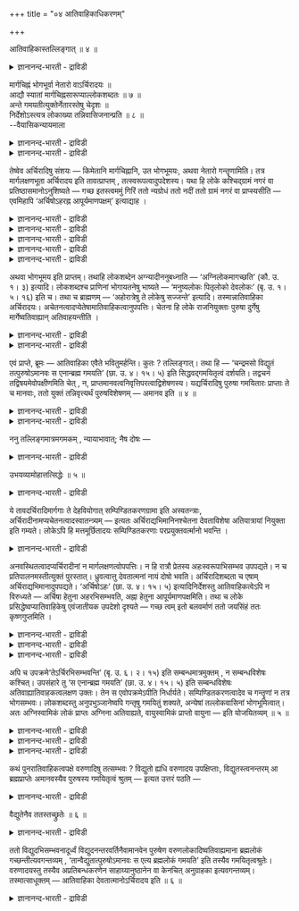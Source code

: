 +++
title = "०४ आतिवाहिकाधिकरणम्"

+++

आतिवाहिकास्तल्लिङ्गात् ॥ ४ ॥  
<details><summary>ज्ञानानन्द-भारती - द्राविडी</summary>

आदिवाहिगास्तल्लिङ्गात् ॥ ४ ॥
</details>

मार्गचिह्नं भोगभूर्वा नेतारो वाऽर्चिरादयः ॥  
आद्यौ स्यातां मार्गचिह्नसारूप्याल्लोकशब्दतः ॥ ७ ॥  
अन्ते गमयतीत्युक्तेर्नेतारस्तेषु चेदृशः ॥  
निर्देशोऽस्त्यत्र लोकाख्या तन्निवासिजनान्प्रति ॥ ८ ॥  
--वैयासिकन्यायमाला

<details><summary>ज्ञानानन्द-भारती - द्राविडी</summary>

अर्च्चिस् मुदलियवैगळ् वऴियिलुळ्ळ अडैया ळङ्गळा? अल्लदु अऩुबविक्कुम्
स्तलङ्गळा? अल्लदु अऴैत्तुच् चॆल्गिऱवर्गळा? वऴियिलुळ्ळ अडैयाळङ्गळ्
पोलवेयिरुप्पदालुम्, लोगम् ऎऩ्ऱ सप्तमिरुप्पदिऩालुम्, मुदलिल् सॊऩ्ऩ
इरण्डागत्ताऩ् इरुक्कुम्।
</details>

<details><summary>ज्ञानानन्द-भारती - द्राविडी</summary>

कडैसियिल् "सेर्प्पिक्किऱाऩ्" ऎऩ्ऱु सॊल्लियिरुप् पदाल्, अऴैत्तुच्
चॆल्गिऱवर्गळ् ताऩ्। अवर्गळिडत्तिलुम् तु मादिरि सॊल्वदु उण्डु। इङ्गे
लोगम् ऎऩ्ऱ पॆयर् अङ्गु वसिक्कुम् जऩङ्गळै उत्तेसित्तु।
</details>

तेष्वेव अर्चिरादिषु संशयः — किमेतानि मार्गचिह्नानि, उत भोगभूमयः, अथवा
नेतारो गन्तॄणामिति। तत्र मार्गलक्षणभूता अर्चिरादय इति तावत्प्राप्तम् ,
तत्स्वरूपत्वादुपदेशस्य। यथा हि लोके कश्चिद्ग्रामं नगरं वा
प्रतिष्ठासमानोऽनुशिष्यते — गच्छ इतस्त्वममुं गिरिं ततो न्यग्रोधं ततो नदीं
ततो ग्रामं नगरं वा प्राप्स्यसीति — एवमिहापि ‘अर्चिषोऽहरह्न
आपूर्यमाणपक्षम्’ इत्याद्याह ।

<details><summary>ज्ञानानन्द-भारती - द्राविडी</summary>

(पिरह्मलोग मार्क्कत्तिल् कूऱप्पडुम् अर्सिस् मुदलियवै वऴियैक्काट्टुम्
अडैयाळङ्गळा, पोग पूमिगळा, उबासगऩैयऴैत्तुच् चॆल्लुम् तेवदैगळा ऎऩ्ऱु
सन्देहम्।
</details>

<details><summary>ज्ञानानन्द-भारती - द्राविडी</summary>

उलगिल् वऴित्तडयङ्गळैक् कूऱुवदुबोलवे इङ्गुम् कूऱियिरुप्पदाल् इवै मार्क्क
सिह्ऩङ्गळ् ताऩ्। अल्लदु लोगबदमिरुप्पदाल् इवै पोग पूमिगळ्। अर्सिस्
मुदलियवै जडमाऩदाल् इवै अऴैत्तुच् चॆल्बवर्गळाग इरुक्कमुडियादु ऎऩ्ऱु
पूर्वबक्षम्।
</details>

<details><summary>ज्ञानानन्द-भारती - द्राविडी</summary>

अमाऩव पुरुषऩ् इङ्गु वन्दु उबासगर्गळै पिरह्माविडम् अऴैत्तुच् चॆल्गिऱाऩ्
ऎऩ्ऱु मुडिविल् कूऱियिरुप्पदाल् अदऩुडऩ् सेर्न्द मुऩ्ऩालुळ्ळ अर्सिस्
मुदलाऩवैगळुम् अददऩ् अबिमाऩिगळाऩ तेवदैगळै कुऱिक्कुमे तविर जडत्तैक्
कुऱिक्कादु। उबासगर्गळुक्कु अङ्गे पोगाऩुबवमिल्लाविट्टालुम् अङ्गे
वसिप्पवर्गळुक्कुम् अदऩ् अदिबदिगळाऩ आदिवाहिग तेवदैगळुक्कुम्
पोगमिरुप्पदाल् लोगम् ऎऩ्ऱु कूऱप्पट्टिरुक्किऱदु। आगैयाल् सि मुदलाऩ
पदङ्गळ् आदिवाहिग तेवदैगळैत्ताऩ् कुऱिक्किऱदु ऎऩ्ऱु सित्तान्दम्)।
</details>

<details><summary>ज्ञानानन्द-भारती - द्राविडी</summary>

अन्द अर्च्चिस् मुदलियदुगळिलेये, अवै वऴियिलुळ्ळ अडैयाळङ्गळा? अल्लदु
पोगत्तिऱ्काग वुळ्ळ स्ताऩङ्गळा? अल्लदु पोगिऱवर्गळै अऴैत् तुक्कॊण्डु
सॆल्गिऱवर्गळा? ऎऩ्ऱु सन्देहम्।
</details>

<details><summary>ज्ञानानन्द-भारती - द्राविडी</summary>

पूर्वबक्षम्: अदिल् अर्च्चिस् मुदलियवै वऴियिऩ् अडैयाळमायुळ्ळवैगळ् ऎऩ्ऱु
एऱ्पडुगिऱदु। अदऱ्कु समाऩमाग उबदेसमिरुप्पदाल्। ऎप्पडि उलगत्तिल् ऒरुवऩ्
ऒरु किरामत्तिऱ्को नगरत्तिऱ्को पुऱप्पडुगिऱवऩ् "नी इङ्गेयिरुन्दु अन्द
कुऩ्ऱुक्कुप्पो, अङ्गिरुन्दु आलमरम्, अङ्गिरुन्दु नदि, अङ्गिरुन्दु
किरामत्तै अल्लदु अङ्गिरुन्दु नगरत्तै अडैवाय्” ऎऩ्ऱु सॊल् लप् पडुवदुबोल
इङ्गेयुम् ‘अर्च्चिसिलिरुन्दु पगल्, पगलिलिरुन्दु सुक्लबक्षम्’ मुदलियदु
सॊल्लियिरुक्किऱदु।
</details>

अथवा भोगभूमय इति प्राप्तम्। तथाहि लोकशब्देन अग्न्यादीननुबध्नाति —
‘अग्निलोकमागच्छति’ (कौ. उ. १। ३) इत्यादि। लोकशब्दश्च प्राणिनां
भोगायतनेषु भाष्यते — ‘मनुष्यलोकः पितृलोको देवलोकः’ (बृ. उ. १। ५। १६)
इति च। तथा च ब्राह्मणम् — ‘अहोरात्रेषु ते लोकेषु सज्जन्ते’ इत्यादि।
तस्मान्नातिवाहिका अर्चिरादयः।
अचेतनत्वादप्येतेषामातिवाहिकत्वानुपपत्तिः। चेतना हि लोके राजनियुक्ताः
पुरुषा दुर्गेषु मार्गेष्वतिवाह्यान् अतिवाहयन्तीति ।

<details><summary>ज्ञानानन्द-भारती - द्राविडी</summary>

अल्लदु पोगस्ताऩङ्गळ् ऎऩ्ऱु एऱ्पडुम् अक्ऩि मुदलियवैगळै “लोगम्” ऎऩ्ऱ
सप्तत्तुडऩ् सेर्त्तु अक्ऩि लोगम् वरुगिऱाऩ्" (कौषीदगि।I-३) ऎऩ्बदु
मुदलियदु सॊल्लप्पट्टिरुक्किऱदु। लोगसप्तमो पिराणिगळुडैय पोगस्ताऩङ्गळिल्
उबयोगप्पडुत्तप् पडुगिऱदु। “मऩुष्यलोगम्, पित्रुलोगम्, तेवलोगम्”
(पिरुहत्।I-५-१६) ऎऩ्ऱु, अप्पडिये पिराह्मणमुम् पगल्, इरवु मुदलाऩ
उलगङ्गळिल् अवर्गळ् पोगत्तै अऩुबविक्किऱार्गळ् ऎऩ्ऱु। आगैयाल् अर्च्चिस्
मुदलियवैगळ् अऴैत्तुच् चॆल्लुगिऱवर्गळ् अल्ल।
</details>

<details><summary>ज्ञानानन्द-भारती - द्राविडी</summary>

इवैगळ् जडमाऩदिऩालुम् इवैगळुक्कु अऴैत्तुच्चॆल्लुम् तऩ्मै पॊरुन्दादु।
उलगत्तिल् अरसर्गळाल् नियमिक्कप्पट्टिरुक्कुम् अऱिवुळ्ळ पुरुषर्ग ळल्लवा
सिरमप्पट्टुप्पोग वेण्डिय वऴिगळिल् अऴैत्तुप्पोग वेण्डियवर्गळै
अऴैत्तुच्चॊल्लु किऱार्गळ्? ऎऩ्ऱु।
</details>

एवं प्राप्ते, ब्रूमः — आतिवाहिका एवैते भवितुमर्हन्ति। कुतः ?
तल्लिङ्गात्। तथा हि — ‘चन्द्रमसो विद्युतं तत्पुरुषोऽमानवः स एनान्ब्रह्म
गमयति’ (छा. उ. ४। १५। ५) इति सिद्धवद्गमयितृत्वं दर्शयति। तद्वचनं
तद्विषयमेवोपक्षीणमिति चेत् , न,
प्राप्तमानवत्वनिवृत्तिपरत्वाद्विशेषणस्य। यद्यर्चिरादिषु पुरुषा गमयितारः
प्राप्ताः ते च मानवाः, ततो युक्तं तन्निवृत्त्यर्थं पुरुषविशेषणम् — अमानव
इति ॥ ४ ॥

<details><summary>ज्ञानानन्द-भारती - द्राविडी</summary>

सित्तान्दम्: इव्विदम् वरुम्बोदु सॊल्गिऱोम्। इवै अऴैत्तुच्
चॆल्बवर्गळागयिरुप्पदुदाऩ् नियायम्। एऩ्?“अदऱ्कु अडैयाळमिरुप्पदाल्”
अप्पडिये "सन्दिर ऩिडमिरुन्दु मिऩ्ऩलुक्कु अङ्गे मऩुविऱ्कु उळ्बडाद अन्द
पुरुषऩ् इवर्गळै पिरह्मत्तै अडैविक् किऱाऩ्" (सान्।IV-१५-५) ऎऩ्ऱु कॊण्डु
सेर्क्कुम् तऩ्मैयै सित्तम्बोल काट्टुगिऱदु।
</details>

<details><summary>ज्ञानानन्द-भारती - द्राविडी</summary>

अन्द वसऩम् अन्द विषयत्तिलेये तीर्न्दुविट्टदु ऎऩ्ऱाल् सरियल्ल; (मऩुविऱ्कु
उट्पडाद) ऎऩ्ऱ विसेषणत्तिऱ्कु, एऱ्पडक्कूडिय मऩुविऱ्कु उळ्बडुम् तऩ्मैयै
तडुप्पदिल् तात्पर्यमुळ्ळदाल् अर्च्चिस् मुदलियवैगळिल् अऴैत्तुच् चॆल्लुम्
पुरुषर् कळायिरुन्दाल् अवर्गळो माऩवर्गळ् अप्पॊऴुदु अदैत् तडुप्पदऱ्काग
माऩवर् अल्लादवर् ऎऩ्ऱु पुरुषऩुक्कुक्कॊडुत्त विसेषणम् पॊरुत्तमागुम्।
</details>

ननु तल्लिङ्गमात्रमगमकम् , न्यायाभावात्; नैष दोषः —

<details><summary>ज्ञानानन्द-भारती - द्राविडी</summary>

अदु अडैयाळम् ताऩ् अदु सादगमागादु। नियामिल्लाददिऩाल् ऎऩ्ऱाल् इदु
तोषमागादु:-
</details>

उभयव्यामोहात्तत्सिद्धेः ॥ ५ ॥  
<details><summary>ज्ञानानन्द-भारती - द्राविडी</summary>

उबयव्यामोहात्तत्सित्ते,: ॥ ५ ॥
</details>

ये तावदर्चिरादिमार्गगाः ते देहवियोगात् सम्पिण्डितकरणग्रामा इति
अस्वतन्त्राः, अर्चिरादीनामप्यचेतनत्वादस्वातन्त्र्यम् — इत्यतः
अर्चिराद्यभिमानिनश्चेतना देवताविशेषा अतियात्रायां नियुक्ता इति गम्यते।
लोकेऽपि हि मत्तमूर्छितादयः सम्पिण्डितकरणाः परप्रयुक्तवर्त्मानो भवन्ति ।

<details><summary>ज्ञानानन्द-भारती - द्राविडी</summary>

अर्च्चिरादि मार्क्कत्तिल् पोगवेण्डियवर्गळ् ऎवर्गळो अवर्गळ् सरीरत्तै
विट्टुविट्टबडियाल्, अडङ्गियुळ्ळ इन्दिरियङ्गळिऩ् कूट्टत्तैयुडैयवर्ग
ळॆऩ्बदिऩाल्, स्वादन्दिरियमऱ्ऱवर्गळ् अर्च्चिरादिगळुम् असेदऩमाऩदाल्
स्वादन्दिरियमऱ्ऱवर्गळ् ऎऩ्बदिऩाल् अर्च्चिरादिगळिल् अबिमाऩिक्किऱ
सेदऩर्गळाऩ कुऱिप्पिट्ट तेवदैगळ् मेल्यात्तिरैयिल्
नियमिक्कप्पट्टिरुक्किऱार् कळॆऩ्ऱु तॆरिगिऱदु। उलगत्तिलुम्गूड
मदमडैन्दवर्गळ् मूर्च्चैयुळ्ळवर्गळ् मुदलियोर् अडङ्गिऩ इन्दिरियङ् गळोडु
कूडिऩवर्गळाय् मऱ्ऱवर्गळाल् अऴैत्तुच् चॆल्लप्पट्ट वऴियुळ्ळवर्गळाय्
इरुक्किऱार्गळ्।
</details>

अनवस्थितत्वादप्यर्चिरादीनां न मार्गलक्षणत्वोपपत्तिः। न हि रात्रौ
प्रेतस्य अहःस्वरूपाभिसम्भव उपपद्यते। न च प्रतिपालनमस्तीत्युक्तं
पुरस्तात्। ध्रुवत्वात्तु देवतात्मनां नायं दोषो भवति। अर्चिरादिशब्दता च
एषाम् अर्चिराद्यभिमानादुपपद्यते। ‘अर्चिषोऽहः’ (छा. उ. ४। १५। ५)
इत्यादिनिर्देशस्तु आतिवाहिकत्वेऽपि न विरुध्यते — अर्चिषा हेतुना
अहरभिसम्भवति, अह्ना हेतुना आपूर्यमाणपक्षमिति। तथा च लोके
प्रसिद्धेष्वप्यातिवाहिकेषु एवंजातीयक उपदेशो दृश्यते — गच्छ त्वम् इतो
बलवर्माणं ततो जयसिंहं ततः कृष्णगुप्तमिति ।

<details><summary>ज्ञानानन्द-भारती - द्राविडी</summary>

अर्च्चिस् मुदलाऩवै निलैयाग इल्लाददि ऩालुम् अवैगळुक्कु मार्क्कत्तिल्
अडैयाळमायिरुक् कुम्दऩ्मै पॊरुन्दादु। इरविल् इऱप्पवऩुक्कु पगल्
स्वरूबत्तुडऩ् सम्बन्दम् पॊरुन्दादल्लवा? कात्तुक्कॊण्डिरुप्पदु
किडैयादॆऩ्ऱु मुऩ्ऩमेये सॊल्लप्पट्टदु। तेवदा स्वरूबमुळ्ळवर्गळुक्को
स्तिरमाऩ तऩ्मैयिरुप्पदाल् इन्द तोषम् एऱ्पडादु।
</details>

<details><summary>ज्ञानानन्द-भारती - द्राविडी</summary>

अर्च्चिस् मुदलियदिल् अबिमाऩमिरुप्पदाल् अर्च्चिस् मुदलिय सप्तत्ताल्
सॊल्वदुम् इवर्गळुक्कुप् पॊरुन्दक्कूडियदे।
</details>

<details><summary>ज्ञानानन्द-भारती - द्राविडी</summary>

“अर्च्चिस्सिलिरुन्दु पगल्" (सान्।IV-१५-५; V-१०-१) ऎऩ्बदु मुदलिय
कुऱिप्पिडुदलुम् अऴैत्तुच् चॆल्बवर् ऎऩ्ऱ पक्षत्तिल्गूड विरोदमिल्लै;
अर्च्चिसागिऱ कारणत्तिऩाल् पगलै अडैगिऱाऩ्, पगल ऎऩ्ऱ कारणत्तिऩाल् सुक्ल
पक्षत्तैयडैगिऱाऩ् ऎऩ्ऱु। अप्पडिये उलगत्तिलुम् पिरसित्तमाऩ अऴैत्तुच्
चॆल्बवर्गळ् विषयत्तिल्गूड इदु मादिरि कुऱिप्पिडुगिऱदु काण्गिऱदु, "नी
इङ्गिरुन्दु पलवर्माविडम् पो, अङ्गिरुन्दु जयसिम्हऩै अडै, अङ्गिरुन्दु
किरुष्णगुप्तऩै" ऎऩ्ऱु।
</details>

अपि च उपक्रमे‘तेऽर्चिरभिसम्भवन्ति’ (बृ. उ. ६। २। १५) इति
सम्बन्धमात्रमुक्तम् , न सम्बन्धविशेषः कश्चित्। उपसंहारे तु ‘स
एनान्ब्रह्म गमयति’ (छा. उ. ४। १५। ५) इति सम्बन्धविशेषः
अतिवाह्यातिवाहकत्वलक्षण उक्तः। तेन स एवोपक्रमेऽपीति निर्धार्यते।
सम्पिण्डितकरणत्वादेव च गन्तॄणां न तत्र भोगसम्भवः। लोकशब्दस्तु
अनुपभुञ्जानेष्वपि गन्तृषु गमयितुं शक्यते, अन्येषां तल्लोकवासिनां
भोगभूमित्वात्। अतः अग्निस्वामिकं लोकं प्राप्तः अग्निना अतिवाह्यते,
वायुस्वामिकं प्राप्तो वायुना — इति योजयितव्यम् ॥ ५ ॥

<details><summary>ज्ञानानन्द-भारती - द्राविडी</summary>

मेलुम्, आरम्बत्तिल् ‘अवर्गळ् अर्च्चिसै अडैगिऱार्गळ्' (पिरुहत्।VI-२\*१५)
ऎऩ्ऱु सम्बन्दम् मात्तिरम् पॊदुवाग सॊल्लप्पट्टिरुक्किऱदु; ऎऩ्ऩ विसेष
सम्बन्दमॆऩ्ऱु सॊल्लविल्लै; मुडिविलो “अवऩ् इवर्गळै पिरह्मत्तै अडैयच्
चॆय्गिऱाऩ्" (सान्।IV-१५\*६) ऎऩ्ऱु अऴैत्तुच् चॆल्लप्पडुगिऱवऩ्,
अऴैत्तुच्चॆल्गिऱवऩ् ऎऩ्ऱ विसेषसम्बन्दम् सॊल्लप्पट्टिरुक्किऱदु। अदिऩाल्
आरम्बत्तिलुम् कूड अदुवे ऎऩ्ऱु तीर्माऩमागिऱदु।
</details>

<details><summary>ज्ञानानन्द-भारती - द्राविडी</summary>

अडङ्गिऩ इन्दिरियङ्गळोडु कूडियिरुक्कुम् तऩ्मैयिऩालेये पोगिऱवर्गळुक्कु
अङ्गु अऩुबवत् तिऱ्कु इडमिल्लै। पोगिऱवर्गळ् अऩुबविक्कामलिरुन्द पोदिलुम्
लोगम् ऎऩ्ऱ सप्तम् उबयोगप्पडुत्तलाम्। अन्दन्द लोगत्तिल् वसिक्किऱ
मऱ्ऱवर्गळुक्कु पोग स्ताऩमायिरुप्पदिऩाल्।
</details>

<details><summary>ज्ञानानन्द-भारती - द्राविडी</summary>

आगैयाल् अक्ऩियै यजमाऩऩागवुडैय लोगत् तैयडैन्दवऩ् अक्ऩियिऩाल् कॊण्डु
पोगप्पडुगि ऱाऩ्; वायुवै यजमाऩऩागवुडैय लोगत्तैयडैन्द वऩ् वायुविऩाल्;
ऎऩ्ऱु सेर्त्तुक् कॊळ्ळ वेण्डुम्।
</details>

कथं पुनरातिवाहिकत्वपक्षे वरुणादिषु तत्सम्भवः ? विद्युतो ह्यधि वरुणादय
उपक्षिप्ताः, विद्युतस्त्वनन्तरम् आ ब्रह्मप्राप्तेः अमानवस्यैव पुरुषस्य
गमयितृत्वं श्रुतम् — इत्यत उत्तरं पठति —

<details><summary>ज्ञानानन्द-भारती - द्राविडी</summary>

कॊण्डु पोगिऱवर्गळ् ऎऩ्ऱ पक्षत्तिल् वरुणऩ् मुदलाऩवर्गळिडम् इदु ऎप्पडि
सम्बविक्कुम्, मिऩ्ऩ लुक्कु मेलेयल्लवा वरुणऩ् मुदलियवर् सॊल्लप्
पट्टिरुक्किऱार्गळ्? मिऩ्ऩलुक्कुप्पिऱगु पिरह्मत्तैय टैयुम् वरै माऩवऩल्लाद
पुरुषऩुक्कल्लवा सेर्प्पिक्कुम् तऩ्मै सॊल्लप् पट्टिरुक्किऱदु? ऎऩ्ऱाल्
पदिल् सॊल्गिऱार्:-
</details>

वैद्युतेनैव ततस्तच्छ्रुतेः ॥ ६ ॥  
<details><summary>ज्ञानानन्द-भारती - द्राविडी</summary>

वैत्युदेनैव तदस्तच्च्रु ते: ॥ ६ ॥
</details>

ततो विद्युदभिसम्भवनादूर्ध्वं विद्युदनन्तरवर्तिनैवामानवेन पुरुषेण
वरुणलोकादिष्वतिवाह्यमाना ब्रह्मलोकं गच्छन्तीत्यवगन्तव्यम् ,
‘तान्वैद्युतात्पुरुषोऽमानवः स एत्य ब्रह्मलोकं गमयति’ इति तस्यैव
गमयितृत्वश्रुतेः। वरुणादयस्तु तस्यैव अप्रतिबन्धकरणेन साहाय्यानुष्ठानेन
वा केनचित् अनुग्राहका इत्यवगन्तव्यम्। तस्मात्साधूक्तम् — आतिवाहिका
देवतात्मानोऽर्चिरादय इति ॥ ६ ॥

<details><summary>ज्ञानानन्द-भारती - द्राविडी</summary>

अङ्गिरुन्दु, मिऩ्ऩलै अडैन्ददऱ्कुमेल्, मिऩ्ऩलुक्कु समीबत्तिलुळ्ळ
माऩवऩल्लाद पुरुषऩाल् ताऩ् वरुणऩ् मुदलिय लोगङ्गळिल् कॊण्डु पोगप्पट्टु
पिरह्म लोगत्तैयडैगिऱार्गळ् ऎऩ्ऱु अऱिय वेण्डुम्। "अवर्गळ् मिऩ्ऩल्
लोगत्तिलिरुन्दु, माऩवऩल्लाद अन्द पुरुषऩ् वन्दु पिरह्म लोगम्
सेर्प्पिक्किऱाऩ्” ऎऩ्ऱु अवऩुक्के सेर्प्पिक्कुम् तऩ्मै
सॊल्लप्पट्टिरुप्पदाल्। वरुणऩ् मुदलाऩवर्गळो अवऩुक्कु इडैञ्जल् सॆय्यामलो,
उदवि सॆय्दो एदो ऒरुविदत्तिल् अऩुक्रहम् सॆय्गिऱवर्गळॆऩ्ऱु अऱियवुम्।
आगैयाल् अर्च्चिस् मुदलियवैगळ् कॊण्डुबोय् सेर्क्कुम् तेवदा स्वरूबङ्गळ्
ऎऩ्ऱु सॊऩ्ऩदु सरिये।
</details>

